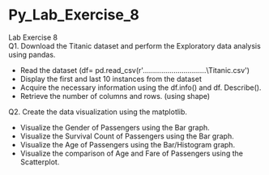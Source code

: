 # Py_Lab_Exercise_8

Lab Exercise 8  
Q1. Download the Titanic dataset and perform the Exploratory data analysis using pandas.  
- Read the dataset (df= pd.read_csv(r'………………………….\Titanic.csv')  
- Display the first and last 10 instances from the dataset  
- Acquire the necessary information using the df.info() and df. Describe().  
- Retrieve the number of columns and rows. (using shape)  

Q2. Create the data visualization using the matplotlib.  
- Visualize the Gender of Passengers using the Bar graph.  
- Visualize the Survival Count of Passengers using the Bar graph.  
- Visualize the Age of Passengers using the Bar/Histogram graph.  
- Visualize the comparison of Age and Fare of Passengers using the Scatterplot.  
